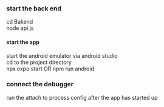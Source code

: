 ### start the back end
cd Bakend  
node api.js  

#### start the app  
start the android emulator via android studio  
cd to the project directory  
npx expo start OR npm run android  

### connect the debugger  
run the attach to process config after the app has started up
